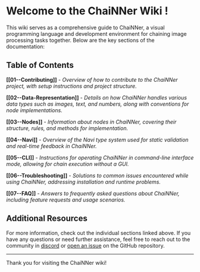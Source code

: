 # Welcome to the ChaiNNer Wiki !

This wiki serves as a comprehensive guide to ChaiNNer, a visual programming language and development environment for chaining image processing tasks together. Below are the key sections of the documentation:

## Table of Contents

**[[01--Contributing]]** - *Overview of how to contribute to the ChaiNNer project, with setup instructions and project structure.*

**[[02--Data-Representation]]** - *Details on how ChaiNNer handles various data types such as images, text, and numbers, along with conventions for node implementations.*

**[[03--Nodes]]** - *Information about nodes in ChaiNNer, covering their structure, rules, and methods for implementation.*

**[[04--Navi]]** - *Overview of the Navi type system used for static validation and real-time feedback in ChaiNNer.*

**[[05--CLI]]** - *Instructions for operating ChaiNNer in command-line interface mode, allowing for chain execution without a GUI.*

**[[06--Troubleshooting]]** - *Solutions to common issues encountered while using ChaiNNer, addressing installation and runtime problems.*

**[[07--FAQ]]** - *Answers to frequently asked questions about ChaiNNer, including feature requests and usage scenarios.*

## Additional Resources

For more information, check out the individual sections linked above. If you have any questions or need further assistance, feel free to reach out to the community in [discord](https://discord.gg/pzvAKPKyHM) or [open an issue](https://github.com/chaiNNer-org/chaiNNer/issues) on the GitHub repository.

---

Thank you for visiting the ChaiNNer wiki!
